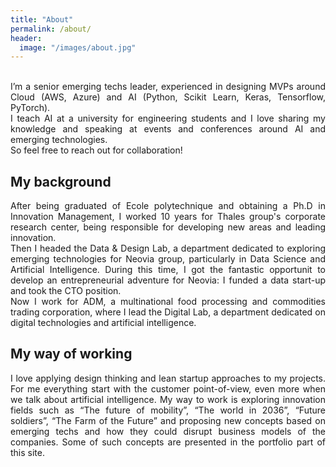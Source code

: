 ```yaml
---
title: "About"
permalink: /about/
header:
  image: "/images/about.jpg"
---
```

<div align="justify">
  <br/>
I’m a senior emerging techs leader, experienced in designing MVPs around Cloud (AWS, Azure) and AI (Python, Scikit Learn, Keras, Tensorflow, PyTorch). <br/>
I teach AI at a university for engineering students and I love sharing my knowledge and speaking at events and conferences around AI and emerging technologies. <br/>
So feel free to reach out for collaboration!<br/>

  <h2>My background</h2>
After being graduated of Ecole polytechnique and obtaining a Ph.D in Innovation Management, I worked 10 years for Thales group's corporate research center, 
being responsible for developing new areas and leading innovation.<br/>
Then I headed the Data & Design Lab, a department dedicated to exploring emerging technologies for Neovia group, particularly in Data Science
and Artificial Intelligence. During this time, I got the fantastic opportunit to develop an entrepreneurial adventure for Neovia: I funded a data start-up and took the CTO position.<br/>
Now I work for ADM, a multinational food processing and commodities trading corporation, where I lead the Digital Lab, a department
dedicated on digital technologies and artificial intelligence.<br/>

  <h2>My way of working</h2>
I love applying design thinking and lean startup approaches to my projects. For me everything start with the customer point-of-view, 
even more when we talk about artificial intelligence. My way to work is exploring innovation fields such as “The future of mobility”, “The world in 2036”, “Future soldiers”, “The Farm of the Future” and proposing new concepts based on emerging techs and how they could disrupt business models of the companies. 
Some of such concepts are presented in the portfolio part of this site.<br/>
</div>
